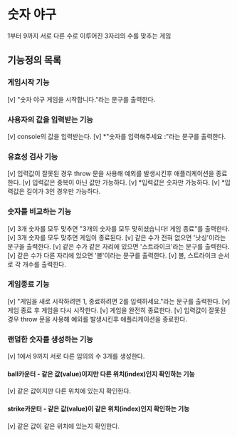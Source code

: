 # 숫자 야구

1부터 9까지 서로 다른 수로 이루어진 3자리의 수를 맞추는 게임

## 기능정의 목록

### 게임시작 기능

[v] "숫자 야구 게임을 시작합니다."라는 문구를 출력한다.

### 사용자의 값을 입력받는 기능

[v] console의 값을 입력받는다.
[v] \*"숫자를 입력해주세요 :"라는 문구를 출력한다.

### 유효성 검사 기능

[v] 입력값이 잘못된 경우 throw 문을 사용해 예외를 발생시킨후 애플리케이션을 종료한다.
[v] 입력값은 중복이 아닌 값만 가능하다.
[v] *입력값은 숫자만 가능하다.
[v] *입력값은 길이가 3인 경우만 가능하다.

### 숫자를 비교하는 기능

[v] 3개 숫자를 모두 맞추면 "3개의 숫자를 모두 맞히셨습니다! 게임 종료"를 출력한다.
[v] 3개 숫자를 모두 맞추면 게임이 종료된다.
[v] 같은 수가 전혀 없으면 '낫싱'이라는 문구을 출력한다.
[v] 같은 수가 같은 자리에 있으면 '스트라이크'라는 문구를 출력한다.
[v] 같은 수가 다른 자리에 있으면 '볼'이라는 문구를 출력한다.
[v] 볼, 스트라이크 순서로 각 개수를 출력한다.

### 게임종료 기능

[v] "게임을 새로 시작하려면 1, 종료하려면 2를 입력하세요."라는 문구를 출력한다.
[v] 게임 종료 후 게임을 다시 시작한다.
[v] 게임을 완전히 종료한다.
[v] 입력값이 잘못된 경우 throw 문을 사용해 예외를 발생시킨후 애플리케이션을 종료한다.

### 랜덤한 숫자를 생성하는 기능

[v] 1에서 9까지 서로 다른 임의의 수 3개를 생성한다.

#### ball카운터 - 같은 값(value)이지만 다른 위치(index)인지 확인하는 기능

[v] 같은 값이지만 다른 위치에 있는지 확인한다.

#### strike카운터 - 같은 값(value)이 같은 위치(index)인지 확인하는 기능

[v] 같은 값이 같은 위치에 있는지 확인한다.

